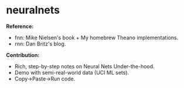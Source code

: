 # neuralnets

**Reference:** 
* fnn: Mike Nielsen's book + My homebrew Theano implementations.
* rnn: Dan Britz's blog.

**Contribution:**
* Rich, step-by-step notes on Neural Nets Under-the-hood.
* Demo with semi-real-world data (UCI ML sets).
* Copy->Paste->Run code.
